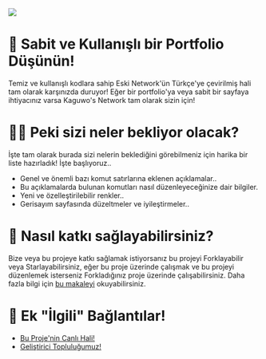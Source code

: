 <img src="https://alfred.is-inside.me/n3m56an7.png">

# 📝 Sabit ve Kullanışlı bir Portfolio Düşünün!

Temiz ve kullanışlı kodlara sahip Eski Network'ün Türkçe'ye çevirilmiş hali tam olarak karşınızda duruyor! Eğer bir portfolio'ya veya sabit bir sayfaya ihtiyacınız varsa Kaguwo's Network tam olarak sizin için!

# 💁‍♂️ Peki sizi neler bekliyor olacak?

İşte tam olarak burada sizi nelerin beklediğini görebilmeniz için harika bir liste hazırladık! İşte başlıyoruz..

- Genel ve önemli bazı komut satırlarına eklenen açıklamalar..
- Bu açıklamalarda bulunan komutları nasıl düzenleyeceğinize dair bilgiler.
- Yeni ve özelleştirilebilir renkler..
- Gerisayım sayfasında düzeltmeler ve iyileştirmeler..

# 📩 Nasıl katkı sağlayabilirsiniz?

Bize veya bu projeye katkı sağlamak istiyorsanız bu projeyi Forklayabilir veya Starlayabilirsiniz, eğer bu proje üzerinde çalışmak ve bu projeyi düzenlemek isterseniz Forkladığınız proje üzerinde çalışabilirsiniz. Daha fazla bilgi için <a href="https://github.com/KaguwoNetwork/TurkishKaguwoNetwork/blob/master/contributing.md">bu makaleyi</a> okuyabilirsiniz.

# 🙏 Ek "İlgili" Bağlantılar!

- <a href="https://kaguwo.com/"> Bu Proje'nin Canlı Hali! </a>
- <a href="https://github.com/KaguwoNetwork"> Geliştirici Topluluğumuz! </a>






